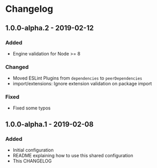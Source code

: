 # Changelog

## 1.0.0-alpha.2 - 2019-02-12

### Added

- Engine validation for Node >= 8

### Changed

- Moved ESLint Plugins from `dependencies` to `peerDependencies`
- import/extensions: Ignore extension validation on package import

### Fixed

- Fixed some typos

## 1.0.0-alpha.1 - 2019-02-08

### Added

- Initial configuration
- README explaining how to use this shared configuration
- This CHANGELOG
